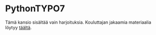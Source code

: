 # PythonTYPO7

Tämä kansio sisältää vain harjoituksia. Kouluttajan jakaamia materiaalia löytyy [täältä](https://eduamiedu.sharepoint.com/sites/PythonTYPO7/Luokan%20materiaali/Forms/AllItems.aspx?viewid=8183323d%2D1727%2D4f34%2Da972%2Dbd838928e854&csf=1&web=1&e=jlzPC1&CID=bfc08077%2D11a8%2D4cc8%2D8166%2D104652d0f50e&FolderCTID=0x0120002132CE1F269BF249AF8132A2B06BDD49).

